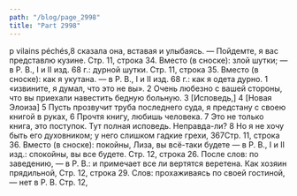 ```yaml
---
path: "/blog/page_2998"
title: "Part 2998"
---
```


p vilains péchés,8 сказала она, вставая и улыбаясь. — Пойдемте, я вас представлю кузине.
Стр. 11, строка 34.
Вместо (в сноске): злой шутки; — в Р. В., I и II изд. 68 г.: дурной шутки.
Стр. 11, строка 35.
Вместо (в сноске): как я укутана. — в P. В., I и II изд. 68 г.: как я одета дурно.
1 «извините, я думал, что это не вы».
2 Очень любезно с вашей стороны, что вы приехали навестить бедную больную.
3 [Исповедь,]
4 [Новая Элоиза]
5 Пусть прозвучит труба последнего суда, я предстану с своею книгой в руках,
6 Прочтя книгу, любишь человека.
7 Это не только книга, это поступок. Тут полная исповедь. Неправда-ли?
8 Но я не хочу быть его духовником; у него слишком гадкие грехи,
367Стр. 11, строка 36.
Вместо (в сноске): покойны, Лиза, вы всё-таки будете — в Р. В., I и II изд.: спокойны, вы все будете.
Стр. 12, строка 26.
После слов: по заведению, — в Р. В.: и примечает все ли вертятся веретена. Как хозяин прядильной,
Стр. 12, строка 29.
Слов: прохаживаясь по своей гостиной, — нет в Р. В.
Стр. 12,
